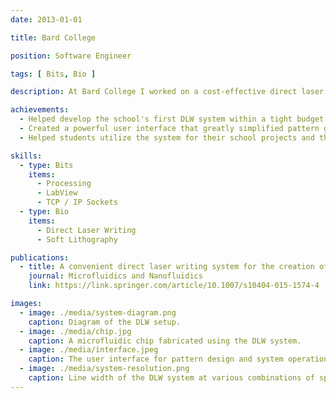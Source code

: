 ```yaml
---
date: 2013-01-01

title: Bard College

position: Software Engineer

tags: [ Bits, Bio ]

description: At Bard College I worked on a cost-effective direct laser writing (DLW) system for the fabrication of microfluidic devices. The system coupled a standard fluorescence microscope, a 3-axis stage, and a UV laser to generate complex patterns with high precision. To make the system as user friendly as possible I programmed a custom user interface for pattern design and machine calibration.

achievements:
  - Helped develop the school's first DLW system within a tight budget.
  - Created a powerful user interface that greatly simplified pattern generation and execution.
  - Helped students utilize the system for their school projects and theses.

skills:
  - type: Bits
    items:
      - Processing
      - LabView
      - TCP / IP Sockets
  - type: Bio
    items:
      - Direct Laser Writing
      - Soft Lithography

publications:
  - title: A convenient direct laser writing system for the creation of microfluidic masters
    journal: Microfluidics and Nanofluidics
    link: https://link.springer.com/article/10.1007/s10404-015-1574-4

images:
  - image: ./media/system-diagram.png
    caption: Diagram of the DLW setup.
  - image: ./media/chip.jpg
    caption: A microfluidic chip fabricated using the DLW system.
  - image: ./media/interface.jpeg
    caption: The user interface for pattern design and system operation.
  - image: ./media/system-resolution.png
    caption: Line width of the DLW system at various combinations of speed, power, and focal distance.
---
```

